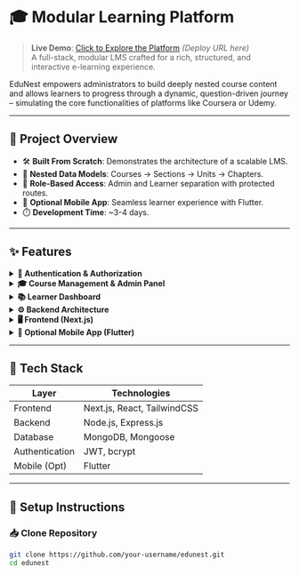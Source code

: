 # 🎓 Modular Learning Platform

> **Live Demo**: [Click to Explore the Platform](#) *(Deploy URL here)*  
> A full-stack, modular LMS crafted for a rich, structured, and interactive e-learning experience.

EduNest empowers administrators to build deeply nested course content and allows learners to progress through a dynamic, question-driven journey – simulating the core functionalities of platforms like Coursera or Udemy.

---

## 🚀 Project Overview

- 🛠️ **Built From Scratch**: Demonstrates the architecture of a scalable LMS.
- 📂 **Nested Data Models**: Courses → Sections → Units → Chapters.
- 🔐 **Role-Based Access**: Admin and Learner separation with protected routes.
- 📱 **Optional Mobile App**: Seamless learner experience with Flutter.
- ⏱️ **Development Time**: ~3-4 days.

---

## ✨ Features

<details>
  <summary><strong>🔐 Authentication & Authorization</strong></summary>

- Secure JWT-based login & registration.
- Role-based route & feature access: `Admin`, `Learner`.
- Input sanitization and robust validation.
- Encrypted passwords using `bcrypt`.

</details>

<details>
  <summary><strong>🎓 Course Management & Admin Panel</strong></summary>

- Fully dynamic, deeply nested structure:
  - `Course` → `Section` → `Unit` → `Chapter`.
- Rich content per chapter:
  - ✅ Multiple Choice
  - ✍️ Fill in the Blank
  - 📝 Text Response
  - 🎙️ Audio Answer *(Bonus Feature)*
- Admin privileges:
  - Create, edit, and reorganize course structures.

</details>

<details>
  <summary><strong>📚 Learner Dashboard</strong></summary>

- Personalized course dashboard with progress memory.
- Resume from last learned chapter.
- Attempt chapter-level questions.
- Get instant performance summaries.

</details>

<details>
  <summary><strong>⚙️ Backend Architecture</strong></summary>

- Built with **Node.js + Express + MongoDB**.
- REST APIs for:
  - Users, Courses, Sections, Units, Chapters, Questions, Progress.
- Clean nested population with `Mongoose`.
- Password hashing & validation.
- Strong error handling and schema validation.

</details>

<details>
  <summary><strong>🖥 Frontend (Next.js)</strong></summary>

- Built with **Next.js**, **React**, and **TailwindCSS**.
- SSR/SSG for SEO-ready public pages.
- Role-based dynamic routing.
- Nested UI structure using accordions/tree views.
- Global state via `React Context`.

</details>

<details>
  <summary><strong>📱 Optional Mobile App (Flutter)</strong></summary>

- Cross-platform mobile interface for learners.
- Core features:
  - Login
  - Course Exploration
  - Chapter Navigation
  - Question Attempting
- Real-time API sync for tracking progress.

</details>

---

## 🧩 Tech Stack

| Layer         | Technologies                                |
|---------------|---------------------------------------------|
| Frontend      | Next.js, React, TailwindCSS                 |
| Backend       | Node.js, Express.js                         |
| Database      | MongoDB, Mongoose                           |
| Authentication| JWT, bcrypt                                 |
| Mobile (Opt)  | Flutter                                     |

---

## 🧪 Setup Instructions

### 📥 Clone Repository

```bash
git clone https://github.com/your-username/edunest.git
cd edunest
